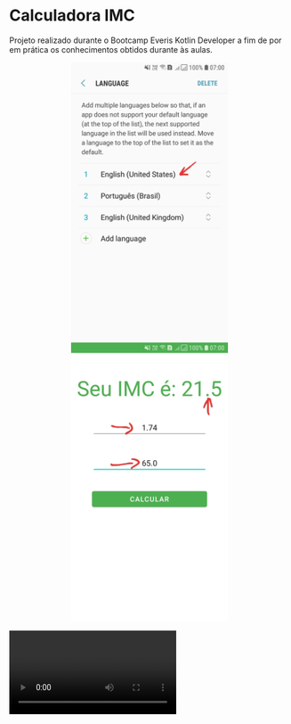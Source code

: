 # Calculadora IMC
Projeto realizado durante o Bootcamp Everis Kotlin Developer a fim de por em prática os conhecimentos obtidos durante às aulas.

<p align="center">
 <img src="/files_for_presentation/20210323_163259.jpg" alt="Girl in a jacket" height="500">
 <img src="/files_for_presentation/20210323_163718.jpg" alt="Girl in a jacket" height="500">
</p>

![](/files_for_presentation/2021_03_23_19_21_46_trim.mp4)

